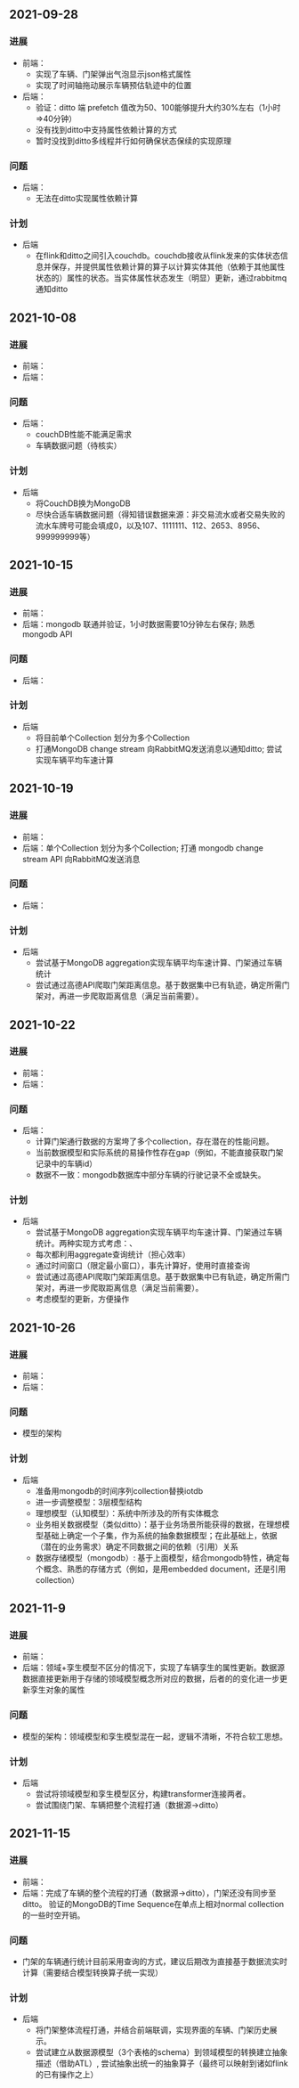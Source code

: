 ## 2021-09-28
### 进展
+ 前端：
  + 实现了车辆、门架弹出气泡显示json格式属性
  + 实现了时间轴拖动展示车辆预估轨迹中的位置
+ 后端：
  + 验证：ditto 端 prefetch 值改为50、100能够提升大约30%左右（1小时=>40分钟）
  + 没有找到ditto中支持属性依赖计算的方式
  + 暂时没找到ditto多线程并行如何确保状态保续的实现原理
### 问题
+ 后端：
  + 无法在ditto实现属性依赖计算
### 计划
+ 后端
  + 在flink和ditto之间引入couchdb。couchdb接收从flink发来的实体状态信息并保存，并提供属性依赖计算的算子以计算实体其他（依赖于其他属性状态的）属性的状态。当实体属性状态发生（明显）更新，通过rabbitmq通知ditto

## 2021-10-08
### 进展
+ 前端：
+ 后端：

### 问题
+ 后端：
  + couchDB性能不能满足需求
  + 车辆数据问题（待核实）
### 计划
+ 后端
  + 将CouchDB换为MongoDB
  + 尽快合适车辆数据问题（得知错误数据来源：非交易流水或者交易失败的流水车牌号可能会填成0，以及107、1111111、112、2653、8956、999999999等）

## 2021-10-15
### 进展
+ 前端：
+ 后端：mongodb 联通并验证，1小时数据需要10分钟左右保存; 熟悉mongodb API

### 问题
+ 后端：
### 计划
+ 后端
  + 将目前单个Collection 划分为多个Collection
  + 打通MongoDB change stream 向RabbitMQ发送消息以通知ditto; 尝试实现车辆平均车速计算
 
## 2021-10-19
### 进展
+ 前端：
+ 后端：单个Collection 划分为多个Collection; 打通 mongodb change stream API 向RabbitMQ发送消息

### 问题
+ 后端：
### 计划
+ 后端
  + 尝试基于MongoDB aggregation实现车辆平均车速计算、门架通过车辆统计
  + 尝试通过高德API爬取门架距离信息。基于数据集中已有轨迹，确定所需门架对，再进一步爬取距离信息（满足当前需要）。  

## 2021-10-22
### 进展
+ 前端：
+ 后端：
### 问题
+ 后端：
  + 计算门架通行数据的方案垮了多个collection，存在潜在的性能问题。
  + 当前数据模型和实际系统的易操作性存在gap（例如，不能直接获取门架记录中的车辆id）
  + 数据不一致：mongodb数据库中部分车辆的行驶记录不全或缺失。
### 计划
+ 后端
  + 尝试基于MongoDB aggregation实现车辆平均车速计算、门架通过车辆统计。两种实现方式考虑：、
   + 每次都利用aggregate查询统计（担心效率）
   + 通过时间窗口（限定最小窗口），事先计算好，使用时直接查询  
  + 尝试通过高德API爬取门架距离信息。基于数据集中已有轨迹，确定所需门架对，再进一步爬取距离信息（满足当前需要）。  
  + 考虑模型的更新，方便操作
## 2021-10-26
### 进展
+ 前端：
+ 后端：
### 问题
+ 模型的架构
### 计划
+ 后端
  + 准备用mongodb的时间序列collection替换iotdb
  + 进一步调整模型：3层模型结构
   + 理想模型（认知模型）：系统中所涉及的所有实体概念
   + 业务相关数据模型（类似ditto）：基于业务场景所能获得的数据，在理想模型基础上确定一个子集，作为系统的抽象数据模型；在此基础上，依据（潜在的业务需求）确定不同数据之间的依赖（引用）关系
   + 数据存储模型（mongodb）: 基于上面模型，结合mongodb特性，确定每个概念、熟悉的存储方式（例如，是用embedded document，还是引用collection）

## 2021-11-9
### 进展
+ 前端：
+ 后端：领域+孪生模型不区分的情况下，实现了车辆孪生的属性更新。数据源数据直接更新用于存储的领域模型概念所对应的数据，后者的的变化进一步更新孪生对象的属性
### 问题
+ 模型的架构：领域模型和孪生模型混在一起，逻辑不清晰，不符合软工思想。
### 计划
+ 后端
  + 尝试将领域模型和孪生模型区分，构建transformer连接两者。
  + 尝试围绕门架、车辆把整个流程打通（数据源->ditto）

## 2021-11-15
### 进展
+ 前端：
+ 后端：完成了车辆的整个流程的打通（数据源->ditto），门架还没有同步至ditto。 验证的MongoDB的Time Sequence在单点上相对normal collection的一些时空开销。
### 问题
+ 门架的车辆通行统计目前采用查询的方式，建议后期改为直接基于数据流实时计算（需要结合模型转换算子统一实现）
### 计划
+ 后端
  + 将门架整体流程打通，并结合前端联调，实现界面的车辆、门架历史展示。
  + 尝试建立从数据源模型（3个表格的schema）到领域模型的转换建立抽象描述（借助ATL）, 尝试抽象出统一的抽象算子（最终可以映射到诸如flink的已有操作之上）
